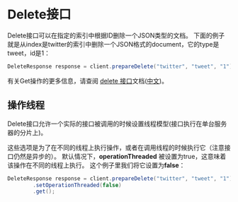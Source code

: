 # Delete接口

Delete接口可以在指定的索引中根据ID删除一个JSON类型的文档。
下面的例子就是从index是twitter的索引中删除一个JSON格式的document，它的type是tweet，id是1：

```java
DeleteResponse response = client.prepareDelete("twitter", "tweet", "1").get();
```

有关Get操作的更多信息，请查阅 [delete 接口](https://www.elastic.co/guide/en/elasticsearch/reference/5.6/docs-delete.html)文档([中文](https://www.elastic.co/guide/cn/elasticsearch/guide/current/delete-doc.html))。

## 操作线程

Delete接口允许一个实际的接口被调用的时候设置线程模型(接口执行在单台服务器的分片上)。

这些选项是为了在不同的线程上执行操作，或者在调用线程的时候执行它（注意接口仍然是异步的）。 
默认情况下，**operationThreaded** 被设置为true，这意味着该操作在不同的线程上执行。
这个例子里我们将它设置为**false**：
```java
DeleteResponse response = client.prepareDelete("twitter", "tweet", "1")
        .setOperationThreaded(false)
        .get();
```